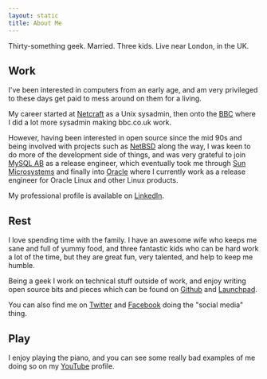 ```yaml
---
layout: static
title: About Me
---
```


Thirty-something geek.  Married.  Three kids.  Live near London, in the UK.

## Work

I've been interested in computers from an early age, and am very privileged to
these days get paid to mess around on them for a living.

My career started at [Netcraft](http://www.netcraft.com/) as a Unix sysadmin,
then onto the [BBC](http://www.bbc.co.uk/) where I did a lot more sysadmin
making bbc.co.uk work.

However, having been interested in open source since the mid 90s and being
involved with projects such as [NetBSD](http://www.netbsd.org/) along the way,
I was keen to do more of the development side of things, and was very grateful
to join [MySQL AB](http://en.wikipedia.org/wiki/MySQL_AB) as a release
engineer, which eventually took me through
[Sun Microsystems](http://en.wikipedia.org/wiki/Sun_Microsystems) and finally
into [Oracle](http://www.oracle.com/) where I currently work as a release
engineer for Oracle Linux and other Linux products.

My professional profile is available on
[LinkedIn](http://www.linkedin.com/in/jperkin).

## Rest

I love spending time with the family.  I have an awesome wife who keeps me sane
and full of yummy food, and three fantastic kids who can be hard work a lot of
the time, but they are great fun, very talented, and help to keep me humble.

Being a geek I work on technical stuff outside of work, and enjoy writing open
source bits and pieces which can be found on
[Github](https://github.com/jperkin) and
[Launchpad](http://launchpad.net/~jperkin).

You can also find me on [Twitter](http://twitter.com/jperkin) and
[Facebook](http://www.facebook.com/jperkin) doing the "social media" thing.

## Play

I enjoy playing the piano, and you can see some really bad examples of me doing
so on my [YouTube](http://www.youtube.com/jonathanperkin) profile.
